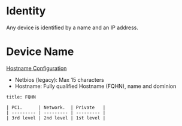 # Identity

Any device is identified by a name and an IP address.

# Device Name

[Hostname Configuration](Hostname%20Configuration.md)

- Netbios (legacy): Max 15 characters
- Hostname: Fully qualified Hostname (FQHN), name and dominion

```ad-example
title: FQHN

| PC1.      | Network.  | Private   |
| --------- | --------- | --------- |
| 3rd level | 2nd level | 1st level |

```
